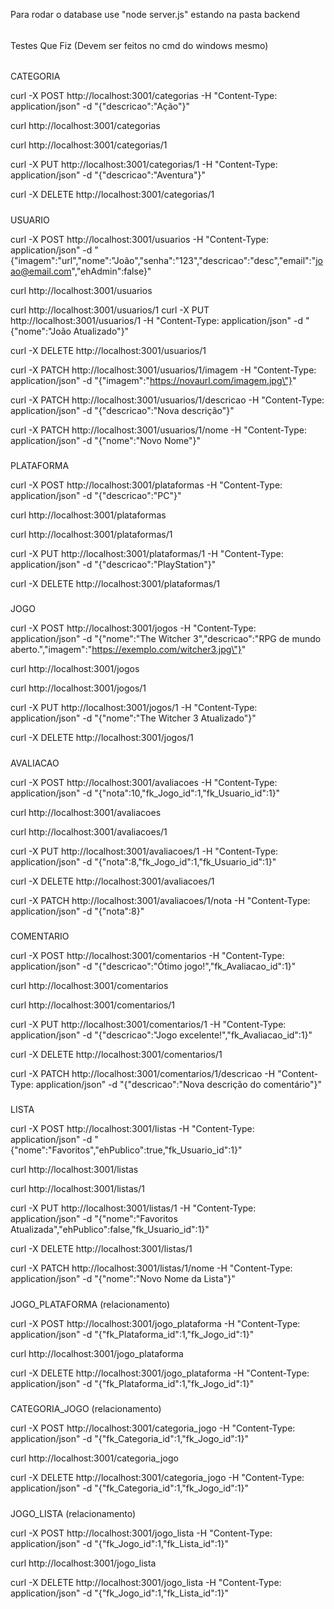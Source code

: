 Para rodar o database use "node server.js" estando na pasta backend

######

Testes Que Fiz (Devem ser feitos no cmd do windows mesmo)

######
CATEGORIA

curl -X POST http://localhost:3001/categorias -H "Content-Type: application/json" -d "{\"descricao\":\"Ação\"}"

curl http://localhost:3001/categorias

curl http://localhost:3001/categorias/1

curl -X PUT http://localhost:3001/categorias/1 -H "Content-Type: application/json" -d "{\"descricao\":\"Aventura\"}"

curl -X DELETE http://localhost:3001/categorias/1

#####

USUARIO

curl -X POST http://localhost:3001/usuarios -H "Content-Type: application/json" -d "{\"imagem\":\"url\",\"nome\":\"João\",\"senha\":\"123\",\"descricao\":\"desc\",\"email\":\"joao@email.com\",\"ehAdmin\":false}"

curl http://localhost:3001/usuarios

curl http://localhost:3001/usuarios/1
curl -X PUT http://localhost:3001/usuarios/1 -H "Content-Type: application/json" -d "{\"nome\":\"João Atualizado\"}"

curl -X DELETE http://localhost:3001/usuarios/1

curl -X PATCH http://localhost:3001/usuarios/1/imagem -H "Content-Type: application/json" -d "{\"imagem\":\"https://novaurl.com/imagem.jpg\"}"

curl -X PATCH http://localhost:3001/usuarios/1/descricao -H "Content-Type: application/json" -d "{\"descricao\":\"Nova descrição\"}"

curl -X PATCH http://localhost:3001/usuarios/1/nome -H "Content-Type: application/json" -d "{\"nome\":\"Novo Nome\"}"

#####

PLATAFORMA

curl -X POST http://localhost:3001/plataformas -H "Content-Type: application/json" -d "{\"descricao\":\"PC\"}"

curl http://localhost:3001/plataformas

curl http://localhost:3001/plataformas/1

curl -X PUT http://localhost:3001/plataformas/1 -H "Content-Type: application/json" -d "{\"descricao\":\"PlayStation\"}"

curl -X DELETE http://localhost:3001/plataformas/1

#####

JOGO

curl -X POST http://localhost:3001/jogos -H "Content-Type: application/json" -d "{\"nome\":\"The Witcher 3\",\"descricao\":\"RPG de mundo aberto.\",\"imagem\":\"https://exemplo.com/witcher3.jpg\"}"

curl http://localhost:3001/jogos

curl http://localhost:3001/jogos/1

curl -X PUT http://localhost:3001/jogos/1 -H "Content-Type: application/json" -d "{\"nome\":\"The Witcher 3 Atualizado\"}"

curl -X DELETE http://localhost:3001/jogos/1

#####

AVALIACAO

curl -X POST http://localhost:3001/avaliacoes -H "Content-Type: application/json" -d "{\"nota\":10,\"fk_Jogo_id\":1,\"fk_Usuario_id\":1}"

curl http://localhost:3001/avaliacoes

curl http://localhost:3001/avaliacoes/1

curl -X PUT http://localhost:3001/avaliacoes/1 -H "Content-Type: application/json" -d "{\"nota\":8,\"fk_Jogo_id\":1,\"fk_Usuario_id\":1}"

curl -X DELETE http://localhost:3001/avaliacoes/1

curl -X PATCH http://localhost:3001/avaliacoes/1/nota -H "Content-Type: application/json" -d "{\"nota\":8}"

#####

COMENTARIO

curl -X POST http://localhost:3001/comentarios -H "Content-Type: application/json" -d "{\"descricao\":\"Ótimo jogo!\",\"fk_Avaliacao_id\":1}"

curl http://localhost:3001/comentarios

curl http://localhost:3001/comentarios/1

curl -X PUT http://localhost:3001/comentarios/1 -H "Content-Type: application/json" -d "{\"descricao\":\"Jogo excelente!\",\"fk_Avaliacao_id\":1}"

curl -X DELETE http://localhost:3001/comentarios/1

curl -X PATCH http://localhost:3001/comentarios/1/descricao -H "Content-Type: application/json" -d "{\"descricao\":\"Nova descrição do comentário\"}"

#####

LISTA

curl -X POST http://localhost:3001/listas -H "Content-Type: application/json" -d "{\"nome\":\"Favoritos\",\"ehPublico\":true,\"fk_Usuario_id\":1}"

curl http://localhost:3001/listas

curl http://localhost:3001/listas/1

curl -X PUT http://localhost:3001/listas/1 -H "Content-Type: application/json" -d "{\"nome\":\"Favoritos Atualizada\",\"ehPublico\":false,\"fk_Usuario_id\":1}"

curl -X DELETE http://localhost:3001/listas/1

curl -X PATCH http://localhost:3001/listas/1/nome -H "Content-Type: application/json" -d "{\"nome\":\"Novo Nome da Lista\"}"

#####

JOGO_PLATAFORMA (relacionamento)

curl -X POST http://localhost:3001/jogo_plataforma -H "Content-Type: application/json" -d "{\"fk_Plataforma_id\":1,\"fk_Jogo_id\":1}"

curl http://localhost:3001/jogo_plataforma

curl -X DELETE http://localhost:3001/jogo_plataforma -H "Content-Type: application/json" -d "{\"fk_Plataforma_id\":1,\"fk_Jogo_id\":1}"

#####

CATEGORIA_JOGO (relacionamento)

curl -X POST http://localhost:3001/categoria_jogo -H "Content-Type: application/json" -d "{\"fk_Categoria_id\":1,\"fk_Jogo_id\":1}"

curl http://localhost:3001/categoria_jogo

curl -X DELETE http://localhost:3001/categoria_jogo -H "Content-Type: application/json" -d "{\"fk_Categoria_id\":1,\"fk_Jogo_id\":1}"

#####

JOGO_LISTA (relacionamento)

curl -X POST http://localhost:3001/jogo_lista -H "Content-Type: application/json" -d "{\"fk_Jogo_id\":1,\"fk_Lista_id\":1}"

curl http://localhost:3001/jogo_lista

curl -X DELETE http://localhost:3001/jogo_lista -H "Content-Type: application/json" -d "{\"fk_Jogo_id\":1,\"fk_Lista_id\":1}"